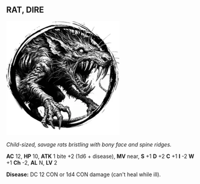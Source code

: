 ## RAT, DIRE

![](images/rat-dire.webp)

_Child-sized, savage rats bristling with bony face and spine ridges._

**AC** 12, **HP** 10, **ATK** 1 bite +2 (1d6 + disease), **MV** near, **S** +1 **D** +2 **C** +1 **I** -2 **W** +1 **Ch** -2, **AL** N, **LV** 2

**Disease:** DC 12 CON or 1d4 CON damage (can't heal while ill).

